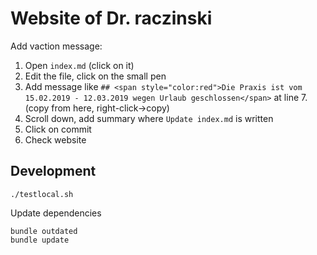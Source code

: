 # Website of Dr. raczinski

Add vaction message:

1. Open `index.md` (click on it)
1. Edit the file, click on the small pen
1. Add message like `## <span style="color:red">Die Praxis ist vom 15.02.2019 - 12.03.2019 wegen Urlaub geschlossen</span>` at line 7. (copy from here, right-click->copy)
1. Scroll down, add summary where `Update index.md` is written
1. Click on commit
1. Check website



## Development

```
./testlocal.sh
```

Update dependencies

```
bundle outdated
bundle update
```